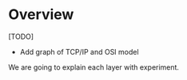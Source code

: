 # Overview 

[TODO]
* Add graph of TCP/IP and OSI model

We are going to explain each layer with experiment.
